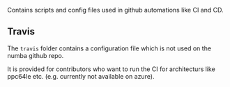 Contains scripts and config files used in github automations like CI and CD.

## Travis

The `travis` folder contains a configuration file which is not used on the numba github repo.

It is provided for contributors who want to run the CI for architecturs like ppc64le etc. (e.g. currently not available on azure).
